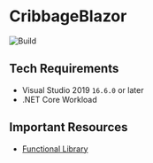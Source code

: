 # CribbageBlazor

![Build](https://github.com/ChrisDusyk/CribbageBlazor/workflows/Build/badge.svg)

## Tech Requirements

- Visual Studio 2019 `16.6.0` or later
- .NET Core Workload

## Important Resources

- [Functional Library](https://github.com/JohannesMoersch/Functional)

